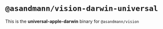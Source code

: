 # `@asandmann/vision-darwin-universal`

This is the **universal-apple-darwin** binary for `@asandmann/vision`
